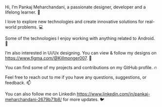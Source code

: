 Hi, I’m Pankaj Meharchandani, a passionate designer, developer and a lifelong learner. 👋

I love to explore new technologies and create innovative solutions for real-world problems. 💻

Some of the technologies I enjoy working with anything related to Android. 🚀

I’m also interested in Ui/Ux designing. You can view & follow my designs on https://www.figma.com/@Killmonger007. 👤

You can find some of my projects and contributions on my GitHub profile. 🔥

Feel free to reach out to me if you have any questions, suggestions, or feedback. 📫

You can also follow me on Linkedin https://www.linkedin.com/in/pankaj-meharchandani-2679b71b8/ for more updates. 🐦

<!---
Killmonger007/Killmonger007 is a ✨ special ✨ repository because its `README.md` (this file) appears on your GitHub profile.
You can click the Preview link to take a look at your changes.
--->
